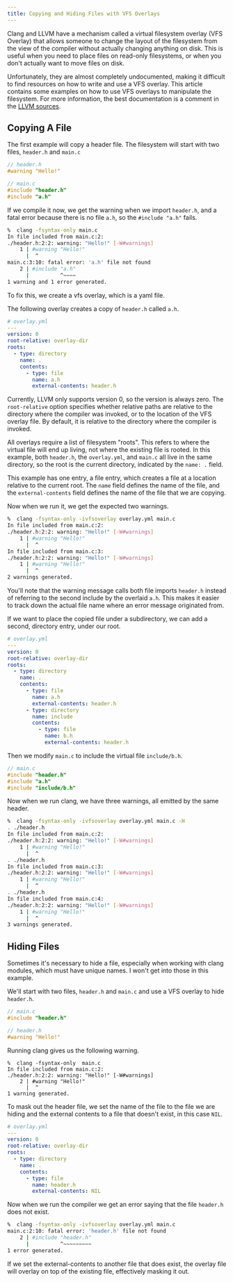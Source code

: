 ```yaml
---
title: Copying and Hiding Files with VFS Overlays
---
```


Clang and LLVM have a mechanism called a virtual filesystem overlay
(VFS Overlay) that allows someone to change the layout of the filesystem from
the view of the compiler without actually changing anything on disk. This is
useful when you need to place files on read-only filesystems, or when you don't
actually want to move files on disk.

Unfortunately, they are almost completely undocumented, making it difficult to
find resources on how to write and use a VFS overlay. This article contains some
examples on how to use VFS overlays to manipulate the filesystem. For more
information, the best documentation is a comment in the
[LLVM sources](https://github.com/llvm/llvm-project/blob/d66af9c69b6960ad5f903cc6c0db99395dace6af/llvm/include/llvm/Support/VirtualFileSystem.h#L677-L776).

## Copying A File

The first example will copy a header file. The filesystem will start with two
files, `header.h` and `main.c`

```c
// header.h
#warning "Hello!"
```

```c
// main.c
#include "header.h"
#include "a.h"
```

If we compile it now, we get the warning when we import `header.h`, and a fatal
error because there is no file `a.h`, so the `#include "a.h"` fails.

```sh
%  clang -fsyntax-only main.c
In file included from main.c:2:
./header.h:2:2: warning: "Hello!" [-W#warnings]
    1 | #warning "Hello!"
      |  ^
main.c:3:10: fatal error: 'a.h' file not found
    2 | #include "a.h"
      |          ^~~~~
1 warning and 1 error generated.
```

To fix this, we create a vfs overlay, which is a yaml file.

The following overlay creates a copy of `header.h` called `a.h`.

```yaml
# overlay.yml
---
version: 0
root-relative: overlay-dir
roots:
  - type: directory
    name: .
    contents:
      - type: file
        name: a.h
        external-contents: header.h
```

Currently, LLVM only supports version 0, so the version is always zero.
The `root-relative` option specifies whether relative paths are relative to the
directory where the compiler was invoked, or to the location of the VFS overlay
file. By default, it is relative to the directory where the compiler is invoked.

All overlays require a list of filesystem "roots". This refers to where the
virtual file will end up living, not where the existing file is rooted. In this
example, both `header.h`, the `overlay.yml`, and `main.c` all live in the same
directory, so the root is the current directory, indicated by the `name: .`
field.

This example has one entry, a file entry, which creates a file at a location
relative to the current root. The `name` field defines the name of the file, and
the `external-contents` field defines the name of the file that we are copying.

Now when we run it, we get the expected two warnings.

```sh
%  clang -fsyntax-only -ivfsoverlay overlay.yml main.c
In file included from main.c:2:
./header.h:2:2: warning: "Hello!" [-W#warnings]
    1 | #warning "Hello!"
      |  ^
In file included from main.c:3:
./header.h:2:2: warning: "Hello!" [-W#warnings]
    1 | #warning "Hello!"
      |  ^
2 warnings generated.
```

You'll note that the warning message calls both file imports `header.h` instead
of referring to the second include by the overlaid `a.h`. This makes it easier
to track down the actual file name where an error message originated from.

If we want to place the copied file under a subdirectory, we can add a second,
directory entry, under our root.

```yaml
# overlay.yml
---
version: 0
root-relative: overlay-dir
roots:
  - type: directory
    name: .
    contents:
      - type: file
        name: a.h
        external-contents: header.h
      - type: directory
        name: include
        contents:
          - type: file
            name: b.h
            external-contents: header.h
```

Then we modify `main.c` to include the virtual file `include/b.h`.

```c
// main.c
#include "header.h"
#include "a.h"
#include "include/b.h"
```

Now when we run clang, we have three warnings, all emitted by the same header.

```sh
%  clang -fsyntax-only -ivfsoverlay overlay.yml main.c -H
. ./header.h
In file included from main.c:2:
./header.h:2:2: warning: "Hello!" [-W#warnings]
    1 | #warning "Hello!"
      |  ^
. ./header.h
In file included from main.c:3:
./header.h:2:2: warning: "Hello!" [-W#warnings]
    1 | #warning "Hello!"
      |  ^
. ./header.h
In file included from main.c:4:
./header.h:2:2: warning: "Hello!" [-W#warnings]
    1 | #warning "Hello!"
      |  ^
3 warnings generated.
```

## Hiding Files

Sometimes it's necessary to hide a file, especially when working with clang
modules, which must have unique names. I won't get into those in this example.

We'll start with two files, `header.h` and `main.c` and use a VFS overlay to
hide `header.h`.

```c
// main.c
#include "header.h"
```

```c
// header.h
#warning "Hello!"
```

Running clang gives us the following warning.

```
%  clang -fsyntax-only  main.c
In file included from main.c:2:
./header.h:2:2: warning: "Hello!" [-W#warnings]
    2 | #warning "Hello!"
      |  ^
1 warning generated.
```

To mask out the header file, we set the name of the file to the file we are
hiding and the external contents to a file that doesn't exist, in this case
`NIL`.

```yaml
# overlay.yml
---
version: 0
root-relative: overlay-dir
roots:
  - type: directory
    name: .
    contents:
      - type: file
        name: header.h
        external-contents: NIL
```

Now when we run the compiler we get an error saying that the file `header.h`
does not exist.

```sh
%  clang -fsyntax-only -ivfsoverlay overlay.yml main.c
main.c:2:10: fatal error: 'header.h' file not found
    2 | #include "header.h"
      |          ^~~~~~~~~~
1 error generated.
```

If we set the external-contents to another file that does exist, the overlay
file will overlay on top of the existing file, effectively masking it out.
